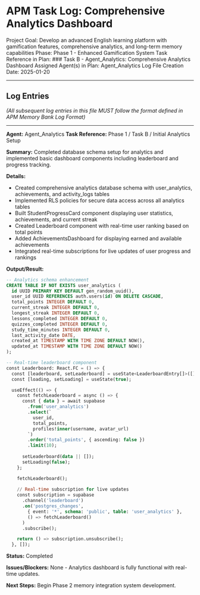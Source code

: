 # APM Task Log: Comprehensive Analytics Dashboard

Project Goal: Develop an advanced English learning platform with gamification features, comprehensive analytics, and long-term memory capabilities
Phase: Phase 1 - Enhanced Gamification System
Task Reference in Plan: ### Task B - Agent_Analytics: Comprehensive Analytics Dashboard
Assigned Agent(s) in Plan: Agent_Analytics
Log File Creation Date: 2025-01-20

---

## Log Entries

*(All subsequent log entries in this file MUST follow the format defined in APM Memory Bank Log Format)*

---
**Agent:** Agent_Analytics
**Task Reference:** Phase 1 / Task B / Initial Analytics Setup

**Summary:**
Completed database schema setup for analytics and implemented basic dashboard components including leaderboard and progress tracking.

**Details:**
- Created comprehensive analytics database schema with user_analytics, achievements, and activity_logs tables
- Implemented RLS policies for secure data access across all analytics tables
- Built StudentProgressCard component displaying user statistics, achievements, and current streak
- Created Leaderboard component with real-time user ranking based on total points
- Added AchievementsDashboard for displaying earned and available achievements
- Integrated real-time subscriptions for live updates of user progress and rankings

**Output/Result:**
```sql
-- Analytics schema enhancement
CREATE TABLE IF NOT EXISTS user_analytics (
  id UUID PRIMARY KEY DEFAULT gen_random_uuid(),
  user_id UUID REFERENCES auth.users(id) ON DELETE CASCADE,
  total_points INTEGER DEFAULT 0,
  current_streak INTEGER DEFAULT 0,
  longest_streak INTEGER DEFAULT 0,
  lessons_completed INTEGER DEFAULT 0,
  quizzes_completed INTEGER DEFAULT 0,
  study_time_minutes INTEGER DEFAULT 0,
  last_activity_date DATE,
  created_at TIMESTAMP WITH TIME ZONE DEFAULT NOW(),
  updated_at TIMESTAMP WITH TIME ZONE DEFAULT NOW()
);

-- Real-time leaderboard component
const Leaderboard: React.FC = () => {
  const [leaderboard, setLeaderboard] = useState<LeaderboardEntry[]>([]);
  const [loading, setLoading] = useState(true);

  useEffect(() => {
    const fetchLeaderboard = async () => {
      const { data } = await supabase
        .from('user_analytics')
        .select(`
          user_id,
          total_points,
          profiles!inner(username, avatar_url)
        `)
        .order('total_points', { ascending: false })
        .limit(10);
      
      setLeaderboard(data || []);
      setLoading(false);
    };

    fetchLeaderboard();
    
    // Real-time subscription for live updates
    const subscription = supabase
      .channel('leaderboard')
      .on('postgres_changes', 
        { event: '*', schema: 'public', table: 'user_analytics' },
        () => fetchLeaderboard()
      )
      .subscribe();

    return () => subscription.unsubscribe();
  }, []);
```

**Status:** Completed

**Issues/Blockers:**
None - Analytics dashboard is fully functional with real-time updates.

**Next Steps:**
Begin Phase 2 memory integration system development.
